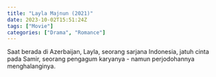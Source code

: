```yaml
---
title: "Layla Majnun (2021)"
date: 2023-10-02T15:51:24Z
tags: ["Movie"]
categories: ["Drama", "Romance"]
---
```


Saat berada di Azerbaijan, Layla, seorang sarjana Indonesia, jatuh cinta pada Samir, seorang pengagum karyanya - namun perjodohannya menghalanginya.

<mux-player stream-type="on-demand"
  src="https://kp3d-my.sharepoint.com/personal/ryoo_kp3d_onmicrosoft_com/_layouts/15/download.aspx?share=EQtcZ0gxlGlDmJtwSZnkdU0Bd4I6Ac0KEcNlCT5ELLTRuQ" metadata-video-title="Layla Majnun (2021)" prefer-playback="mse" controls>
  </mux-player>
  
  
  <script src="https://cdn.jsdelivr.net/npm/@mux/mux-player"></script>
  
 <script id="sJMWbkBKvtzc7PQCQKFE2VqUaVTaZxQj35asILO1301w" type="application/ld+json">
 {
  "@context": "https://schema.org/",
  "@type": "VideoObject",
  "name": "Layla Majnun (2021)",
  "contentUrl": "https://stream.mux.com/sJMWbkBKvtzc7PQCQKFE2VqUaVTaZxQj35asILO1301w.m3u8",
  "thumbnailUrl": "https://www.themoviedb.org/t/p/original/cYpL6ewMXU3V4SQdYHsKTdZSYC8.jpg?width=314&fit_mode=preserve&time=25",
  "uploadDate": "2023-10-02T15:51:24Z",
}

</script>

